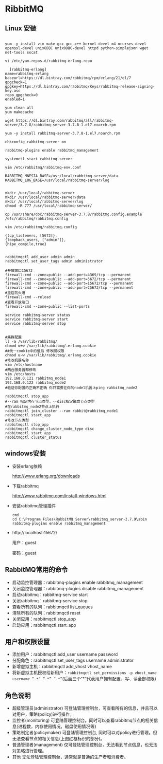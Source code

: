 # RibbitMQ

## Linux 安装

```shell

yum -y install vim make gcc gcc-c++ kernel-devel m4 ncurses-devel openssl-devel unixODBC unixODBC-devel httpd python-simplejson wget net-tools socat

vi /etc/yum.repos.d/rabbitmq-erlang.repo

  [rabbitmq-erlang]
name=rabbitmq-erlang
baseurl=https://dl.bintray.com/rabbitmq/rpm/erlang/21/el/7
gpgcheck=1
gpgkey=https://dl.bintray.com/rabbitmq/Keys/rabbitmq-release-signing-key.asc
repo_gpgcheck=0
enabled=1

yum clean all
yum makecache

wget https://dl.bintray.com/rabbitmq/all/rabbitmq-server/3.7.8/rabbitmq-server-3.7.8-1.el7.noarch.rpm

yum -y install rabbitmq-server-3.7.8-1.el7.noarch.rpm

chkconfig rabbitmq-server on

rabbitmq-plugins enable rabbitmq_management

systemctl start rabbitmq-server

vim /etc/rabbitmq/rabbitmq-env.conf

RABBITMQ_MNESIA_BASE=/usr/local/rabbitmq-server/data
RABBITMQ_LOG_BASE=/usr/local/rabbitmq-server/log


mkdir /usr/local/rabbitmq-server
mkdir /usr/local/rabbitmq-server/data
mkdir /usr/local/rabbitmq-server/log
chmod -R 777 /usr/local/rabbitmq-server/

cp /usr/share/doc/rabbitmq-server-3.7.8/rabbitmq.config.example  /etc/rabbitmq/rabbitmq.config

vim /etc/rabbitmq/rabbitmq.config

{tcp_listeners, [5672]}, 
{loopback_users, ["admin"]},
{hipe_compile,true}


rabbitmqctl add_user admin admin
rabbitmqctl set_user_tags admin administrator

#开放端口15672
firewall-cmd --zone=public --add-port=4369/tcp --permanent
firewall-cmd --zone=public --add-port=5672/tcp --permanent
firewall-cmd --zone=public --add-port=15672/tcp --permanent
firewall-cmd --zone=public --add-port=25672/tcp --permanent
#重启防火墙
firewall-cmd --reload
#查看开放端口
firewall-cmd --zone=public --list-ports

service rabbitmq-server status
service rabbitmq-server start
service rabbitmq-server stop


#集群配置
ll -a /var/lib/rabbitmq/
chmod u+w /var/lib/rabbitmq/.erlang.cookie
##统一cookie中的值后 修改回权限
chmod u-w /var/lib/rabbitmq/.erlang.cookie
#修改机器名称
vim /etc/hostname
#两台服务器都修改
vim /etc/hosts
192.168.0.121 rabbitmq_node1
192.168.0.122 rabbitmq_node2
#验证你配置的正确不正确 你只需要在你的node1机器上ping rabbitmq_node2

rabbitmqctl stop_app
#--ram 指定内存节点类型，--disc指定磁盘节点类型
#在rabbitmq_node2节点上执行
rabbitmqctl join_cluster --ram rabbit@rabbitmq_node1
rabbitmqctl start_app
#修改节点类型
rabbitmqctl stop_app
rabbitmqctl change_cluster_node_type disc
rabbitmqctl start_app
rabbitmqctl cluster_status

```

## windows安装

- 安装erlang依赖

  http://www.erlang.org/downloads

- 下载rabbitmq

  http://www.rabbitmq.com/install-windows.html

- 安装rabbitmq管理插件

  ```
  cmd
  cd C:\Program Files\RabbitMQ Server\rabbitmq_server-3.7.9\sbin
  rabbitmq-plugins enable rabbitmq_management
  ```

- http://localhost:15672/

  用户：guest 

  密码：guest

## RabbitMQ常用的命令

- 启动监控管理器：rabbitmq-plugins enable rabbitmq_management
- 关闭监控管理器：rabbitmq-plugins disable rabbitmq_management
- 启动rabbitmq：rabbitmq-service start
- 关闭rabbitmq：rabbitmq-service stop
- 查看所有的队列：rabbitmqctl list_queues
- 清除所有的队列：rabbitmqctl reset
- 关闭应用：rabbitmqctl stop_app
- 启动应用：rabbitmqctl start_app

## 用户和权限设置
- 添加用户：rabbitmqctl add_user username password
- 分配角色：rabbitmqctl set_user_tags username administrator
- 新增虚拟主机：rabbitmqctl add_vhost  vhost_name
- 将新虚拟主机授权给新用户：`rabbitmqctl set_permissions -p vhost_name username “.*” “.*” “.*”`(后面三个”*”代表用户拥有配置、写、读全部权限)

## 角色说明

- 超级管理员(administrator)
   可登陆管理控制台，可查看所有的信息，并且可以对用户，策略(policy)进行操作。
- 监控者(monitoring)
   可登陆管理控制台，同时可以查看rabbitmq节点的相关信息(进程数，内存使用情况，磁盘使用情况等)
- 策略制定者(policymaker)
   可登陆管理控制台, 同时可以对policy进行管理。但无法查看节点的相关信息(上图红框标识的部分)。
- 普通管理者(management)
   仅可登陆管理控制台，无法看到节点信息，也无法对策略进行管理。
- 其他
   无法登陆管理控制台，通常就是普通的生产者和消费者。